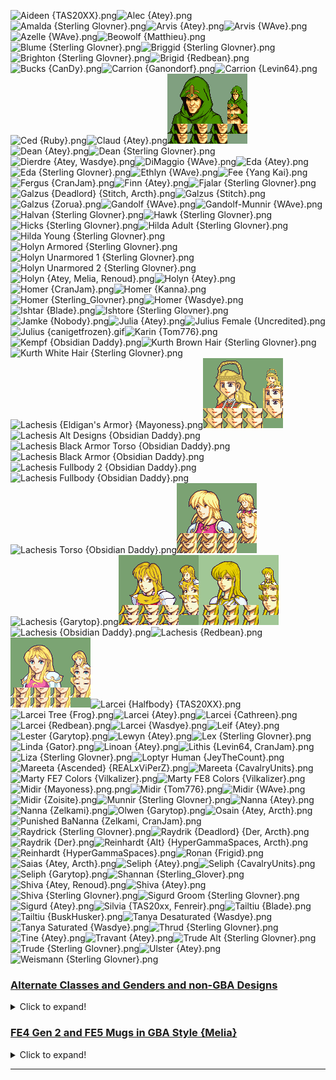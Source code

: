 ![Aideen {TAS20XX}.png](https://raw.githubusercontent.com/Klokinator/FE-Repo/main/Portrait%20Repository/FE04-5%20Mugs%20(Genealogy%20of%20the%20Holy%20War,%20Thracia%20776)/Aideen%20%7BTAS20XX%7D.png "Aideen {TAS20XX}.png")![Alec {Atey}.png](https://raw.githubusercontent.com/Klokinator/FE-Repo/main/Portrait%20Repository/FE04-5%20Mugs%20(Genealogy%20of%20the%20Holy%20War,%20Thracia%20776)/Alec%20%7BAtey%7D.png "Alec {Atey}.png")![Amalda {Sterling Glovner}.png](https://raw.githubusercontent.com/Klokinator/FE-Repo/main/Portrait%20Repository/FE04-5%20Mugs%20(Genealogy%20of%20the%20Holy%20War,%20Thracia%20776)/Amalda%20%7BSterling%20Glovner%7D.png "Amalda {Sterling Glovner}.png")![Arvis {Atey}.png](https://raw.githubusercontent.com/Klokinator/FE-Repo/main/Portrait%20Repository/FE04-5%20Mugs%20(Genealogy%20of%20the%20Holy%20War,%20Thracia%20776)/Arvis%20%7BAtey%7D.png "Arvis {Atey}.png")![Arvis {WAve}.png](https://raw.githubusercontent.com/Klokinator/FE-Repo/main/Portrait%20Repository/FE04-5%20Mugs%20(Genealogy%20of%20the%20Holy%20War,%20Thracia%20776)/Arvis%20%7BWAve%7D.png "Arvis {WAve}.png")![Azelle {WAve}.png](https://raw.githubusercontent.com/Klokinator/FE-Repo/main/Portrait%20Repository/FE04-5%20Mugs%20(Genealogy%20of%20the%20Holy%20War,%20Thracia%20776)/Azelle%20%7BWAve%7D.png "Azelle {WAve}.png")![Beowolf {Matthieu}.png](https://raw.githubusercontent.com/Klokinator/FE-Repo/main/Portrait%20Repository/FE04-5%20Mugs%20(Genealogy%20of%20the%20Holy%20War,%20Thracia%20776)/Beowolf%20%7BMatthieu%7D.png "Beowolf {Matthieu}.png")![Blume {Sterling Glovner}.png](https://raw.githubusercontent.com/Klokinator/FE-Repo/main/Portrait%20Repository/FE04-5%20Mugs%20(Genealogy%20of%20the%20Holy%20War,%20Thracia%20776)/Blume%20%7BSterling%20Glovner%7D.png "Blume {Sterling Glovner}.png")![Briggid {Sterling Glovner}.png](https://raw.githubusercontent.com/Klokinator/FE-Repo/main/Portrait%20Repository/FE04-5%20Mugs%20(Genealogy%20of%20the%20Holy%20War,%20Thracia%20776)/Briggid%20%7BSterling%20Glovner%7D.png "Briggid {Sterling Glovner}.png")![Brighton {Sterling Glovner}.png](https://raw.githubusercontent.com/Klokinator/FE-Repo/main/Portrait%20Repository/FE04-5%20Mugs%20(Genealogy%20of%20the%20Holy%20War,%20Thracia%20776)/Brighton%20%7BSterling%20Glovner%7D.png "Brighton {Sterling Glovner}.png")![Brigid {Redbean}.png](https://raw.githubusercontent.com/Klokinator/FE-Repo/main/Portrait%20Repository/FE04-5%20Mugs%20(Genealogy%20of%20the%20Holy%20War,%20Thracia%20776)/Brigid%20%7BRedbean%7D.png "Brigid {Redbean}.png")![Bucks {CanDy}.png](https://raw.githubusercontent.com/Klokinator/FE-Repo/main/Portrait%20Repository/FE04-5%20Mugs%20(Genealogy%20of%20the%20Holy%20War,%20Thracia%20776)/Bucks%20%7BCanDy%7D.png "Bucks {CanDy}.png")![Carrion {Ganondorf}.png](https://raw.githubusercontent.com/Klokinator/FE-Repo/main/Portrait%20Repository/FE04-5%20Mugs%20(Genealogy%20of%20the%20Holy%20War,%20Thracia%20776)/Carrion%20%7BGanondorf%7D.png "Carrion {Ganondorf}.png")![Carrion {Levin64}.png](https://raw.githubusercontent.com/Klokinator/FE-Repo/main/Portrait%20Repository/FE04-5%20Mugs%20(Genealogy%20of%20the%20Holy%20War,%20Thracia%20776)/Carrion%20%7BLevin64%7D.png "Carrion {Levin64}.png")![Ced {Ruby}.png](https://raw.githubusercontent.com/Klokinator/FE-Repo/main/Portrait%20Repository/FE04-5%20Mugs%20(Genealogy%20of%20the%20Holy%20War,%20Thracia%20776)/Ced%20%7BRuby%7D.png "Ced {Ruby}.png")![Claud {Atey}.png](https://raw.githubusercontent.com/Klokinator/FE-Repo/main/Portrait%20Repository/FE04-5%20Mugs%20(Genealogy%20of%20the%20Holy%20War,%20Thracia%20776)/Claud%20%7BAtey%7D.png "Claud {Atey}.png")![Codda {Norikins}.png](https://raw.githubusercontent.com/Klokinator/FE-Repo/main/Portrait%20Repository/FE04-5%20Mugs%20(Genealogy%20of%20the%20Holy%20War,%20Thracia%20776)/Codda%20%7BNorikins%7D.png "Codda {Norikins}.png")![Dean {Atey}.png](https://raw.githubusercontent.com/Klokinator/FE-Repo/main/Portrait%20Repository/FE04-5%20Mugs%20(Genealogy%20of%20the%20Holy%20War,%20Thracia%20776)/Dean%20%7BAtey%7D.png "Dean {Atey}.png")![Dean {Sterling Glovner}.png](https://raw.githubusercontent.com/Klokinator/FE-Repo/main/Portrait%20Repository/FE04-5%20Mugs%20(Genealogy%20of%20the%20Holy%20War,%20Thracia%20776)/Dean%20%7BSterling%20Glovner%7D.png "Dean {Sterling Glovner}.png")![Dierdre {Atey, Wasdye}.png](https://raw.githubusercontent.com/Klokinator/FE-Repo/main/Portrait%20Repository/FE04-5%20Mugs%20(Genealogy%20of%20the%20Holy%20War,%20Thracia%20776)/Dierdre%20%7BAtey,%20Wasdye%7D.png "Dierdre {Atey, Wasdye}.png")![DiMaggio {WAve}.png](https://raw.githubusercontent.com/Klokinator/FE-Repo/main/Portrait%20Repository/FE04-5%20Mugs%20(Genealogy%20of%20the%20Holy%20War,%20Thracia%20776)/DiMaggio%20%7BWAve%7D.png "DiMaggio {WAve}.png")![Eda {Atey}.png](https://raw.githubusercontent.com/Klokinator/FE-Repo/main/Portrait%20Repository/FE04-5%20Mugs%20(Genealogy%20of%20the%20Holy%20War,%20Thracia%20776)/Eda%20%7BAtey%7D.png "Eda {Atey}.png")![Eda {Sterling Glovner}.png](https://raw.githubusercontent.com/Klokinator/FE-Repo/main/Portrait%20Repository/FE04-5%20Mugs%20(Genealogy%20of%20the%20Holy%20War,%20Thracia%20776)/Eda%20%7BSterling%20Glovner%7D.png "Eda {Sterling Glovner}.png")![Ethlyn {WAve}.png](https://raw.githubusercontent.com/Klokinator/FE-Repo/main/Portrait%20Repository/FE04-5%20Mugs%20(Genealogy%20of%20the%20Holy%20War,%20Thracia%20776)/Ethlyn%20%7BWAve%7D.png "Ethlyn {WAve}.png")![Fee {Yang Kai}.png](https://raw.githubusercontent.com/Klokinator/FE-Repo/main/Portrait%20Repository/FE04-5%20Mugs%20(Genealogy%20of%20the%20Holy%20War,%20Thracia%20776)/Fee%20%7BYang%20Kai%7D.png "Fee {Yang Kai}.png")![Fergus {CranJam}.png](https://raw.githubusercontent.com/Klokinator/FE-Repo/main/Portrait%20Repository/FE04-5%20Mugs%20(Genealogy%20of%20the%20Holy%20War,%20Thracia%20776)/Fergus%20%7BCranJam%7D.png "Fergus {CranJam}.png")![Finn {Atey}.png](https://raw.githubusercontent.com/Klokinator/FE-Repo/main/Portrait%20Repository/FE04-5%20Mugs%20(Genealogy%20of%20the%20Holy%20War,%20Thracia%20776)/Finn%20%7BAtey%7D.png "Finn {Atey}.png")![Fjalar {Sterling Glovner}.png](https://raw.githubusercontent.com/Klokinator/FE-Repo/main/Portrait%20Repository/FE04-5%20Mugs%20(Genealogy%20of%20the%20Holy%20War,%20Thracia%20776)/Fjalar%20%7BSterling%20Glovner%7D.png "Fjalar {Sterling Glovner}.png")![Galzus {Deadlord} {Stitch, Arcth}.png](https://raw.githubusercontent.com/Klokinator/FE-Repo/main/Portrait%20Repository/FE04-5%20Mugs%20(Genealogy%20of%20the%20Holy%20War,%20Thracia%20776)/Galzus%20(Deadlord)%20%7BStitch,%20Arcth%7D.png "Galzus {Deadlord} {Stitch, Arcth}.png")![Galzus {Stitch}.png](https://raw.githubusercontent.com/Klokinator/FE-Repo/main/Portrait%20Repository/FE04-5%20Mugs%20(Genealogy%20of%20the%20Holy%20War,%20Thracia%20776)/Galzus%20%7BStitch%7D.png "Galzus {Stitch}.png")![Galzus {Zorua}.png](https://raw.githubusercontent.com/Klokinator/FE-Repo/main/Portrait%20Repository/FE04-5%20Mugs%20(Genealogy%20of%20the%20Holy%20War,%20Thracia%20776)/Galzus%20%7BZorua%7D.png "Galzus {Zorua}.png")![Gandolf {WAve}.png](https://raw.githubusercontent.com/Klokinator/FE-Repo/main/Portrait%20Repository/FE04-5%20Mugs%20(Genealogy%20of%20the%20Holy%20War,%20Thracia%20776)/Gandolf%20%7BWAve%7D.png "Gandolf {WAve}.png")![Gandolf-Munnir {WAve}.png](https://raw.githubusercontent.com/Klokinator/FE-Repo/main/Portrait%20Repository/FE04-5%20Mugs%20(Genealogy%20of%20the%20Holy%20War,%20Thracia%20776)/Gandolf-Munnir%20%7BWAve%7D.png "Gandolf-Munnir {WAve}.png")![Halvan {Sterling Glovner}.png](https://raw.githubusercontent.com/Klokinator/FE-Repo/main/Portrait%20Repository/FE04-5%20Mugs%20(Genealogy%20of%20the%20Holy%20War,%20Thracia%20776)/Halvan%20%7BSterling%20Glovner%7D.png "Halvan {Sterling Glovner}.png")![Hawk {Sterling Glovner}.png](https://raw.githubusercontent.com/Klokinator/FE-Repo/main/Portrait%20Repository/FE04-5%20Mugs%20(Genealogy%20of%20the%20Holy%20War,%20Thracia%20776)/Hawk%20%7BSterling%20Glovner%7D.png "Hawk {Sterling Glovner}.png")![Hicks {Sterling Glovner}.png](https://raw.githubusercontent.com/Klokinator/FE-Repo/main/Portrait%20Repository/FE04-5%20Mugs%20(Genealogy%20of%20the%20Holy%20War,%20Thracia%20776)/Hicks%20%7BSterling%20Glovner%7D.png "Hicks {Sterling Glovner}.png")![Hilda Adult {Sterling Glovner}.png](https://raw.githubusercontent.com/Klokinator/FE-Repo/main/Portrait%20Repository/FE04-5%20Mugs%20(Genealogy%20of%20the%20Holy%20War,%20Thracia%20776)/Hilda%20Adult%20%7BSterling%20Glovner%7D.png "Hilda Adult {Sterling Glovner}.png")![Hilda Young {Sterling Glovner}.png](https://raw.githubusercontent.com/Klokinator/FE-Repo/main/Portrait%20Repository/FE04-5%20Mugs%20(Genealogy%20of%20the%20Holy%20War,%20Thracia%20776)/Hilda%20Young%20%7BSterling%20Glovner%7D.png "Hilda Young {Sterling Glovner}.png")![Holyn Armored {Sterling Glovner}.png](https://raw.githubusercontent.com/Klokinator/FE-Repo/main/Portrait%20Repository/FE04-5%20Mugs%20(Genealogy%20of%20the%20Holy%20War,%20Thracia%20776)/Holyn%20Armored%20%7BSterling%20Glovner%7D.png "Holyn Armored {Sterling Glovner}.png")![Holyn Unarmored 1 {Sterling Glovner}.png](https://raw.githubusercontent.com/Klokinator/FE-Repo/main/Portrait%20Repository/FE04-5%20Mugs%20(Genealogy%20of%20the%20Holy%20War,%20Thracia%20776)/Holyn%20Unarmored%201%20%7BSterling%20Glovner%7D.png "Holyn Unarmored 1 {Sterling Glovner}.png")![Holyn Unarmored 2 {Sterling Glovner}.png](https://raw.githubusercontent.com/Klokinator/FE-Repo/main/Portrait%20Repository/FE04-5%20Mugs%20(Genealogy%20of%20the%20Holy%20War,%20Thracia%20776)/Holyn%20Unarmored%202%20%7BSterling%20Glovner%7D.png "Holyn Unarmored 2 {Sterling Glovner}.png")![Holyn {Atey, Melia, Renoud}.png](https://raw.githubusercontent.com/Klokinator/FE-Repo/main/Portrait%20Repository/FE04-5%20Mugs%20(Genealogy%20of%20the%20Holy%20War,%20Thracia%20776)/Holyn%20%7BAtey,%20Melia,%20Renoud%7D.png "Holyn {Atey, Melia, Renoud}.png")![Holyn {Atey}.png](https://raw.githubusercontent.com/Klokinator/FE-Repo/main/Portrait%20Repository/FE04-5%20Mugs%20(Genealogy%20of%20the%20Holy%20War,%20Thracia%20776)/Holyn%20%7BAtey%7D.png "Holyn {Atey}.png")![Homer {CranJam}.png](https://raw.githubusercontent.com/Klokinator/FE-Repo/main/Portrait%20Repository/FE04-5%20Mugs%20(Genealogy%20of%20the%20Holy%20War,%20Thracia%20776)/Homer%20%7BCranJam%7D.png "Homer {CranJam}.png")![Homer {Kanna}.png](https://raw.githubusercontent.com/Klokinator/FE-Repo/main/Portrait%20Repository/FE04-5%20Mugs%20(Genealogy%20of%20the%20Holy%20War,%20Thracia%20776)/Homer%20%7BKanna%7D.png "Homer {Kanna}.png")![Homer {Sterling_Glovner}.png](https://raw.githubusercontent.com/Klokinator/FE-Repo/main/Portrait%20Repository/FE04-5%20Mugs%20(Genealogy%20of%20the%20Holy%20War,%20Thracia%20776)/Homer%20%7BSterling_Glovner%7D.png "Homer {Sterling_Glovner}.png")![Homer {Wasdye}.png](https://raw.githubusercontent.com/Klokinator/FE-Repo/main/Portrait%20Repository/FE04-5%20Mugs%20(Genealogy%20of%20the%20Holy%20War,%20Thracia%20776)/Homer%20%7BWasdye%7D.png "Homer {Wasdye}.png")![Ishtar {Blade}.png](https://raw.githubusercontent.com/Klokinator/FE-Repo/main/Portrait%20Repository/FE04-5%20Mugs%20(Genealogy%20of%20the%20Holy%20War,%20Thracia%20776)/Ishtar%20%7BBlade%7D.png "Ishtar {Blade}.png")![Ishtore {Sterling Glovner}.png](https://raw.githubusercontent.com/Klokinator/FE-Repo/main/Portrait%20Repository/FE04-5%20Mugs%20(Genealogy%20of%20the%20Holy%20War,%20Thracia%20776)/Ishtore%20%7BSterling%20Glovner%7D.png "Ishtore {Sterling Glovner}.png")![Jamke {Nobody}.png](https://raw.githubusercontent.com/Klokinator/FE-Repo/main/Portrait%20Repository/FE04-5%20Mugs%20(Genealogy%20of%20the%20Holy%20War,%20Thracia%20776)/Jamke%20%7BNobody%7D.png "Jamke {Nobody}.png")![Julia {Atey}.png](https://raw.githubusercontent.com/Klokinator/FE-Repo/main/Portrait%20Repository/FE04-5%20Mugs%20(Genealogy%20of%20the%20Holy%20War,%20Thracia%20776)/Julia%20%7BAtey%7D.png "Julia {Atey}.png")![Julius Female {Uncredited}.png](https://raw.githubusercontent.com/Klokinator/FE-Repo/main/Portrait%20Repository/FE04-5%20Mugs%20(Genealogy%20of%20the%20Holy%20War,%20Thracia%20776)/Julius%20Female%20%7BUncredited%7D.png "Julius Female {Uncredited}.png")![Julius {canigetfrozen}.gif](https://raw.githubusercontent.com/Klokinator/FE-Repo/main/Portrait%20Repository/FE04-5%20Mugs%20(Genealogy%20of%20the%20Holy%20War,%20Thracia%20776)/Julius%20%7Bcanigetfrozen%7D.gif "Julius {canigetfrozen}.gif")![Karin {Tom776}.png](https://raw.githubusercontent.com/Klokinator/FE-Repo/main/Portrait%20Repository/FE04-5%20Mugs%20(Genealogy%20of%20the%20Holy%20War,%20Thracia%20776)/Karin%20%7BTom776%7D.png "Karin {Tom776}.png")![Kempf {Obsidian Daddy}.png](https://raw.githubusercontent.com/Klokinator/FE-Repo/main/Portrait%20Repository/FE04-5%20Mugs%20(Genealogy%20of%20the%20Holy%20War,%20Thracia%20776)/Kempf%20%7BObsidian%20Daddy%7D.png "Kempf {Obsidian Daddy}.png")![Kurth Brown Hair {Sterling Glovner}.png](https://raw.githubusercontent.com/Klokinator/FE-Repo/main/Portrait%20Repository/FE04-5%20Mugs%20(Genealogy%20of%20the%20Holy%20War,%20Thracia%20776)/Kurth%20Brown%20Hair%20%7BSterling%20Glovner%7D.png "Kurth Brown Hair {Sterling Glovner}.png")![Kurth White Hair {Sterling Glovner}.png](https://raw.githubusercontent.com/Klokinator/FE-Repo/main/Portrait%20Repository/FE04-5%20Mugs%20(Genealogy%20of%20the%20Holy%20War,%20Thracia%20776)/Kurth%20White%20Hair%20%7BSterling%20Glovner%7D.png "Kurth White Hair {Sterling Glovner}.png")![Lachesis {Eldigan's Armor} {Mayoness}.png](https://raw.githubusercontent.com/Klokinator/FE-Repo/main/Portrait%20Repository/FE04-5%20Mugs%20(Genealogy%20of%20the%20Holy%20War,%20Thracia%20776)/Lachesis%20(Eldigan's%20Armor)%20%7BMayoness%7D.png "Lachesis {Eldigan's Armor} {Mayoness}.png")![Lachesis {Fancy Hair} {Frodo1990}.png](https://raw.githubusercontent.com/Klokinator/FE-Repo/main/Portrait%20Repository/FE04-5%20Mugs%20(Genealogy%20of%20the%20Holy%20War,%20Thracia%20776)/Lachesis%20(Fancy%20Hair)%20%7BFrodo1990%7D.png "Lachesis {Fancy Hair} {Frodo1990}.png")![Lachesis Alt Designs {Obsidian Daddy}.png](https://raw.githubusercontent.com/Klokinator/FE-Repo/main/Portrait%20Repository/FE04-5%20Mugs%20(Genealogy%20of%20the%20Holy%20War,%20Thracia%20776)/Lachesis%20Alt%20Designs%20%7BObsidian%20Daddy%7D.png "Lachesis Alt Designs {Obsidian Daddy}.png")![Lachesis Black Armor Torso {Obsidian Daddy}.png](https://raw.githubusercontent.com/Klokinator/FE-Repo/main/Portrait%20Repository/FE04-5%20Mugs%20(Genealogy%20of%20the%20Holy%20War,%20Thracia%20776)/Lachesis%20Black%20Armor%20Torso%20%7BObsidian%20Daddy%7D.png "Lachesis Black Armor Torso {Obsidian Daddy}.png")![Lachesis Black Armor {Obsidian Daddy}.png](https://raw.githubusercontent.com/Klokinator/FE-Repo/main/Portrait%20Repository/FE04-5%20Mugs%20(Genealogy%20of%20the%20Holy%20War,%20Thracia%20776)/Lachesis%20Black%20Armor%20%7BObsidian%20Daddy%7D.png "Lachesis Black Armor {Obsidian Daddy}.png")![Lachesis Fullbody 2 {Obsidian Daddy}.png](https://raw.githubusercontent.com/Klokinator/FE-Repo/main/Portrait%20Repository/FE04-5%20Mugs%20(Genealogy%20of%20the%20Holy%20War,%20Thracia%20776)/Lachesis%20Fullbody%202%20%7BObsidian%20Daddy%7D.png "Lachesis Fullbody 2 {Obsidian Daddy}.png")![Lachesis Fullbody {Obsidian Daddy}.png](https://raw.githubusercontent.com/Klokinator/FE-Repo/main/Portrait%20Repository/FE04-5%20Mugs%20(Genealogy%20of%20the%20Holy%20War,%20Thracia%20776)/Lachesis%20Fullbody%20%7BObsidian%20Daddy%7D.png "Lachesis Fullbody {Obsidian Daddy}.png")![Lachesis Torso {Obsidian Daddy}.png](https://raw.githubusercontent.com/Klokinator/FE-Repo/main/Portrait%20Repository/FE04-5%20Mugs%20(Genealogy%20of%20the%20Holy%20War,%20Thracia%20776)/Lachesis%20Torso%20%7BObsidian%20Daddy%7D.png "Lachesis Torso {Obsidian Daddy}.png")![Lachesis {CavalryUnits}.png](https://raw.githubusercontent.com/Klokinator/FE-Repo/main/Portrait%20Repository/FE04-5%20Mugs%20(Genealogy%20of%20the%20Holy%20War,%20Thracia%20776)/Lachesis%20%7BCavalryUnits%7D.png "Lachesis {CavalryUnits}.png")![Lachesis {Garytop}.png](https://raw.githubusercontent.com/Klokinator/FE-Repo/main/Portrait%20Repository/FE04-5%20Mugs%20(Genealogy%20of%20the%20Holy%20War,%20Thracia%20776)/Lachesis%20%7BGarytop%7D.png "Lachesis {Garytop}.png")![Lachesis {Markex133}.png](https://raw.githubusercontent.com/Klokinator/FE-Repo/main/Portrait%20Repository/FE04-5%20Mugs%20(Genealogy%20of%20the%20Holy%20War,%20Thracia%20776)/Lachesis%20%7BMarkex133%7D.png "Lachesis {Markex133}.png")![Lachesis {Mayoness}.png](https://raw.githubusercontent.com/Klokinator/FE-Repo/main/Portrait%20Repository/FE04-5%20Mugs%20(Genealogy%20of%20the%20Holy%20War,%20Thracia%20776)/Lachesis%20%7BMayoness%7D.png "Lachesis {Mayoness}.png")![Lachesis {Obsidian Daddy}.png](https://raw.githubusercontent.com/Klokinator/FE-Repo/main/Portrait%20Repository/FE04-5%20Mugs%20(Genealogy%20of%20the%20Holy%20War,%20Thracia%20776)/Lachesis%20%7BObsidian%20Daddy%7D.png "Lachesis {Obsidian Daddy}.png")![Lachesis {Redbean}.png](https://raw.githubusercontent.com/Klokinator/FE-Repo/main/Portrait%20Repository/FE04-5%20Mugs%20(Genealogy%20of%20the%20Holy%20War,%20Thracia%20776)/Lachesis%20%7BRedbean%7D.png "Lachesis {Redbean}.png")![Lachesis {TAS20XX}.png](https://raw.githubusercontent.com/Klokinator/FE-Repo/main/Portrait%20Repository/FE04-5%20Mugs%20(Genealogy%20of%20the%20Holy%20War,%20Thracia%20776)/Lachesis%20%7BTAS20XX%7D.png "Lachesis {TAS20XX}.png")![Larcei {Halfbody} {TAS20XX}.png](https://raw.githubusercontent.com/Klokinator/FE-Repo/main/Portrait%20Repository/FE04-5%20Mugs%20(Genealogy%20of%20the%20Holy%20War,%20Thracia%20776)/Larcei%20(Halfbody)%20%7BTAS20XX%7D.png "Larcei {Halfbody} {TAS20XX}.png")![Larcei Tree {Frog}.png](https://raw.githubusercontent.com/Klokinator/FE-Repo/main/Portrait%20Repository/FE04-5%20Mugs%20(Genealogy%20of%20the%20Holy%20War,%20Thracia%20776)/Larcei%20Tree%20%7BFrog%7D.png "Larcei Tree {Frog}.png")![Larcei {Atey}.png](https://raw.githubusercontent.com/Klokinator/FE-Repo/main/Portrait%20Repository/FE04-5%20Mugs%20(Genealogy%20of%20the%20Holy%20War,%20Thracia%20776)/Larcei%20%7BAtey%7D.png "Larcei {Atey}.png")![Larcei {Cathreen}.png](https://raw.githubusercontent.com/Klokinator/FE-Repo/main/Portrait%20Repository/FE04-5%20Mugs%20(Genealogy%20of%20the%20Holy%20War,%20Thracia%20776)/Larcei%20%7BCathreen%7D.png "Larcei {Cathreen}.png")![Larcei {Redbean}.png](https://raw.githubusercontent.com/Klokinator/FE-Repo/main/Portrait%20Repository/FE04-5%20Mugs%20(Genealogy%20of%20the%20Holy%20War,%20Thracia%20776)/Larcei%20%7BRedbean%7D.png "Larcei {Redbean}.png")![Larcei {Wasdye}.png](https://raw.githubusercontent.com/Klokinator/FE-Repo/main/Portrait%20Repository/FE04-5%20Mugs%20(Genealogy%20of%20the%20Holy%20War,%20Thracia%20776)/Larcei%20%7BWasdye%7D.png "Larcei {Wasdye}.png")![Leif {Atey}.png](https://raw.githubusercontent.com/Klokinator/FE-Repo/main/Portrait%20Repository/FE04-5%20Mugs%20(Genealogy%20of%20the%20Holy%20War,%20Thracia%20776)/Leif%20%7BAtey%7D.png "Leif {Atey}.png")![Lester {Garytop}.png](https://raw.githubusercontent.com/Klokinator/FE-Repo/main/Portrait%20Repository/FE04-5%20Mugs%20(Genealogy%20of%20the%20Holy%20War,%20Thracia%20776)/Lester%20%7BGarytop%7D.png "Lester {Garytop}.png")![Lewyn {Atey}.png](https://raw.githubusercontent.com/Klokinator/FE-Repo/main/Portrait%20Repository/FE04-5%20Mugs%20(Genealogy%20of%20the%20Holy%20War,%20Thracia%20776)/Lewyn%20%7BAtey%7D.png "Lewyn {Atey}.png")![Lex {Sterling Glovner}.png](https://raw.githubusercontent.com/Klokinator/FE-Repo/main/Portrait%20Repository/FE04-5%20Mugs%20(Genealogy%20of%20the%20Holy%20War,%20Thracia%20776)/Lex%20%7BSterling%20Glovner%7D.png "Lex {Sterling Glovner}.png")![Linda {Gator}.png](https://raw.githubusercontent.com/Klokinator/FE-Repo/main/Portrait%20Repository/FE04-5%20Mugs%20(Genealogy%20of%20the%20Holy%20War,%20Thracia%20776)/Linda%20%7BGator%7D.png "Linda {Gator}.png")![Linoan {Atey}.png](https://raw.githubusercontent.com/Klokinator/FE-Repo/main/Portrait%20Repository/FE04-5%20Mugs%20(Genealogy%20of%20the%20Holy%20War,%20Thracia%20776)/Linoan%20%7BAtey%7D.png "Linoan {Atey}.png")![Lithis {Levin64, CranJam}.png](https://raw.githubusercontent.com/Klokinator/FE-Repo/main/Portrait%20Repository/FE04-5%20Mugs%20(Genealogy%20of%20the%20Holy%20War,%20Thracia%20776)/Lithis%20%7BLevin64,%20CranJam%7D.png "Lithis {Levin64, CranJam}.png")![Liza {Sterling Glovner}.png](https://raw.githubusercontent.com/Klokinator/FE-Repo/main/Portrait%20Repository/FE04-5%20Mugs%20(Genealogy%20of%20the%20Holy%20War,%20Thracia%20776)/Liza%20%7BSterling%20Glovner%7D.png "Liza {Sterling Glovner}.png")![Loptyr Human {JeyTheCount}.png](https://raw.githubusercontent.com/Klokinator/FE-Repo/main/Portrait%20Repository/FE04-5%20Mugs%20(Genealogy%20of%20the%20Holy%20War,%20Thracia%20776)/Loptyr%20Human%20%7BJeyTheCount%7D.png "Loptyr Human {JeyTheCount}.png")![Mareeta {Ascended} {REALxViPerZ}.png](https://raw.githubusercontent.com/Klokinator/FE-Repo/main/Portrait%20Repository/FE04-5%20Mugs%20(Genealogy%20of%20the%20Holy%20War,%20Thracia%20776)/Mareeta%20(Ascended)%20%7BREALxViPerZ%7D.png "Mareeta {Ascended} {REALxViPerZ}.png")![Mareeta {CavalryUnits}.png](https://raw.githubusercontent.com/Klokinator/FE-Repo/main/Portrait%20Repository/FE04-5%20Mugs%20(Genealogy%20of%20the%20Holy%20War,%20Thracia%20776)/Mareeta%20%7BCavalryUnits%7D.png "Mareeta {CavalryUnits}.png")![Marty FE7 Colors {Vilkalizer}.png](https://raw.githubusercontent.com/Klokinator/FE-Repo/main/Portrait%20Repository/FE04-5%20Mugs%20(Genealogy%20of%20the%20Holy%20War,%20Thracia%20776)/Marty%20FE7%20Colors%20%7BVilkalizer%7D.png "Marty FE7 Colors {Vilkalizer}.png")![Marty FE8 Colors {Vilkalizer}.png](https://raw.githubusercontent.com/Klokinator/FE-Repo/main/Portrait%20Repository/FE04-5%20Mugs%20(Genealogy%20of%20the%20Holy%20War,%20Thracia%20776)/Marty%20FE8%20Colors%20%7BVilkalizer%7D.png "Marty FE8 Colors {Vilkalizer}.png")![Midir {Mayoness}.png.png](https://raw.githubusercontent.com/Klokinator/FE-Repo/main/Portrait%20Repository/FE04-5%20Mugs%20(Genealogy%20of%20the%20Holy%20War,%20Thracia%20776)/Midir%20%7BMayoness%7D.png.png "Midir {Mayoness}.png.png")![Midir {Tom776}.png](https://raw.githubusercontent.com/Klokinator/FE-Repo/main/Portrait%20Repository/FE04-5%20Mugs%20(Genealogy%20of%20the%20Holy%20War,%20Thracia%20776)/Midir%20%7BTom776%7D.png "Midir {Tom776}.png")![Midir {WAve}.png](https://raw.githubusercontent.com/Klokinator/FE-Repo/main/Portrait%20Repository/FE04-5%20Mugs%20(Genealogy%20of%20the%20Holy%20War,%20Thracia%20776)/Midir%20%7BWAve%7D.png "Midir {WAve}.png")![Midir {Zoisite}.png](https://raw.githubusercontent.com/Klokinator/FE-Repo/main/Portrait%20Repository/FE04-5%20Mugs%20(Genealogy%20of%20the%20Holy%20War,%20Thracia%20776)/Midir%20%7BZoisite%7D.png "Midir {Zoisite}.png")![Munnir {Sterling Glovner}.png](https://raw.githubusercontent.com/Klokinator/FE-Repo/main/Portrait%20Repository/FE04-5%20Mugs%20(Genealogy%20of%20the%20Holy%20War,%20Thracia%20776)/Munnir%20%7BSterling%20Glovner%7D.png "Munnir {Sterling Glovner}.png")![Nanna {Atey}.png](https://raw.githubusercontent.com/Klokinator/FE-Repo/main/Portrait%20Repository/FE04-5%20Mugs%20(Genealogy%20of%20the%20Holy%20War,%20Thracia%20776)/Nanna%20%7BAtey%7D.png "Nanna {Atey}.png")![Nanna {Zelkami}.png](https://raw.githubusercontent.com/Klokinator/FE-Repo/main/Portrait%20Repository/FE04-5%20Mugs%20(Genealogy%20of%20the%20Holy%20War,%20Thracia%20776)/Nanna%20%7BZelkami%7D.png "Nanna {Zelkami}.png")![Olwen {Garytop}.png](https://raw.githubusercontent.com/Klokinator/FE-Repo/main/Portrait%20Repository/FE04-5%20Mugs%20(Genealogy%20of%20the%20Holy%20War,%20Thracia%20776)/Olwen%20%7BGarytop%7D.png "Olwen {Garytop}.png")![Osain {Atey, Arcth}.png](https://raw.githubusercontent.com/Klokinator/FE-Repo/main/Portrait%20Repository/FE04-5%20Mugs%20(Genealogy%20of%20the%20Holy%20War,%20Thracia%20776)/Osain%20%7BAtey,%20Arcth%7D.png "Osain {Atey, Arcth}.png")![Punished BaNanna {Zelkami, CranJam}.png](https://raw.githubusercontent.com/Klokinator/FE-Repo/main/Portrait%20Repository/FE04-5%20Mugs%20(Genealogy%20of%20the%20Holy%20War,%20Thracia%20776)/Punished%20BaNanna%20%7BZelkami,%20CranJam%7D.png "Punished BaNanna {Zelkami, CranJam}.png")![Raydrick {Sterling Glovner}.png](https://raw.githubusercontent.com/Klokinator/FE-Repo/main/Portrait%20Repository/FE04-5%20Mugs%20(Genealogy%20of%20the%20Holy%20War,%20Thracia%20776)/Raydrick%20%7BSterling%20Glovner%7D.png "Raydrick {Sterling Glovner}.png")![Raydrik {Deadlord} {Der, Arcth}.png](https://raw.githubusercontent.com/Klokinator/FE-Repo/main/Portrait%20Repository/FE04-5%20Mugs%20(Genealogy%20of%20the%20Holy%20War,%20Thracia%20776)/Raydrik%20(Deadlord)%20%7BDer,%20Arcth%7D.png "Raydrik {Deadlord} {Der, Arcth}.png")![Raydrik {Der}.png](https://raw.githubusercontent.com/Klokinator/FE-Repo/main/Portrait%20Repository/FE04-5%20Mugs%20(Genealogy%20of%20the%20Holy%20War,%20Thracia%20776)/Raydrik%20%7BDer%7D.png "Raydrik {Der}.png")![Reinhardt {Alt} {HyperGammaSpaces, Arcth}.png](https://raw.githubusercontent.com/Klokinator/FE-Repo/main/Portrait%20Repository/FE04-5%20Mugs%20(Genealogy%20of%20the%20Holy%20War,%20Thracia%20776)/Reinhardt%20(Alt)%20%7BHyperGammaSpaces,%20Arcth%7D.png "Reinhardt {Alt} {HyperGammaSpaces, Arcth}.png")![Reinhardt {HyperGammaSpaces}.png](https://raw.githubusercontent.com/Klokinator/FE-Repo/main/Portrait%20Repository/FE04-5%20Mugs%20(Genealogy%20of%20the%20Holy%20War,%20Thracia%20776)/Reinhardt%20%7BHyperGammaSpaces%7D.png "Reinhardt {HyperGammaSpaces}.png")![Ronan {Frigid}.png](https://raw.githubusercontent.com/Klokinator/FE-Repo/main/Portrait%20Repository/FE04-5%20Mugs%20(Genealogy%20of%20the%20Holy%20War,%20Thracia%20776)/Ronan%20%7BFrigid%7D.png "Ronan {Frigid}.png")![Saias {Atey, Arcth}.png](https://raw.githubusercontent.com/Klokinator/FE-Repo/main/Portrait%20Repository/FE04-5%20Mugs%20(Genealogy%20of%20the%20Holy%20War,%20Thracia%20776)/Saias%20%7BAtey,%20Arcth%7D.png "Saias {Atey, Arcth}.png")![Seliph {Atey}.png](https://raw.githubusercontent.com/Klokinator/FE-Repo/main/Portrait%20Repository/FE04-5%20Mugs%20(Genealogy%20of%20the%20Holy%20War,%20Thracia%20776)/Seliph%20%7BAtey%7D.png "Seliph {Atey}.png")![Seliph {CavalryUnits}.png](https://raw.githubusercontent.com/Klokinator/FE-Repo/main/Portrait%20Repository/FE04-5%20Mugs%20(Genealogy%20of%20the%20Holy%20War,%20Thracia%20776)/Seliph%20%7BCavalryUnits%7D.png "Seliph {CavalryUnits}.png")![Seliph {Garytop}.png](https://raw.githubusercontent.com/Klokinator/FE-Repo/main/Portrait%20Repository/FE04-5%20Mugs%20(Genealogy%20of%20the%20Holy%20War,%20Thracia%20776)/Seliph%20%7BGarytop%7D.png "Seliph {Garytop}.png")![Shannan {Sterling_Glover}.png](https://raw.githubusercontent.com/Klokinator/FE-Repo/main/Portrait%20Repository/FE04-5%20Mugs%20(Genealogy%20of%20the%20Holy%20War,%20Thracia%20776)/Shannan%20%7BSterling_Glover%7D.png "Shannan {Sterling_Glover}.png")![Shiva {Atey, Renoud}.png](https://raw.githubusercontent.com/Klokinator/FE-Repo/main/Portrait%20Repository/FE04-5%20Mugs%20(Genealogy%20of%20the%20Holy%20War,%20Thracia%20776)/Shiva%20%7BAtey,%20Renoud%7D.png "Shiva {Atey, Renoud}.png")![Shiva {Atey}.png](https://raw.githubusercontent.com/Klokinator/FE-Repo/main/Portrait%20Repository/FE04-5%20Mugs%20(Genealogy%20of%20the%20Holy%20War,%20Thracia%20776)/Shiva%20%7BAtey%7D.png "Shiva {Atey}.png")![Shiva {Sterling Glovner}.png](https://raw.githubusercontent.com/Klokinator/FE-Repo/main/Portrait%20Repository/FE04-5%20Mugs%20(Genealogy%20of%20the%20Holy%20War,%20Thracia%20776)/Shiva%20%7BSterling%20Glovner%7D.png "Shiva {Sterling Glovner}.png")![Sigurd Groom {Sterling Glovner}.png](https://raw.githubusercontent.com/Klokinator/FE-Repo/main/Portrait%20Repository/FE04-5%20Mugs%20(Genealogy%20of%20the%20Holy%20War,%20Thracia%20776)/Sigurd%20Groom%20%7BSterling%20Glovner%7D.png "Sigurd Groom {Sterling Glovner}.png")![Sigurd {Atey}.png](https://raw.githubusercontent.com/Klokinator/FE-Repo/main/Portrait%20Repository/FE04-5%20Mugs%20(Genealogy%20of%20the%20Holy%20War,%20Thracia%20776)/Sigurd%20%7BAtey%7D.png "Sigurd {Atey}.png")![Silvia {TAS20xx, Fenreir}.png](https://raw.githubusercontent.com/Klokinator/FE-Repo/main/Portrait%20Repository/FE04-5%20Mugs%20(Genealogy%20of%20the%20Holy%20War,%20Thracia%20776)/Silvia%20%7BTAS20xx,%20Fenreir%7D.png "Silvia {TAS20xx, Fenreir}.png")![Tailtiu {Blade}.png](https://raw.githubusercontent.com/Klokinator/FE-Repo/main/Portrait%20Repository/FE04-5%20Mugs%20(Genealogy%20of%20the%20Holy%20War,%20Thracia%20776)/Tailtiu%20%7BBlade%7D.png "Tailtiu {Blade}.png")![Tailtiu {BuskHusker}.png](https://raw.githubusercontent.com/Klokinator/FE-Repo/main/Portrait%20Repository/FE04-5%20Mugs%20(Genealogy%20of%20the%20Holy%20War,%20Thracia%20776)/Tailtiu%20%7BBuskHusker%7D.png "Tailtiu {BuskHusker}.png")![Tanya Desaturated {Wasdye}.png](https://raw.githubusercontent.com/Klokinator/FE-Repo/main/Portrait%20Repository/FE04-5%20Mugs%20(Genealogy%20of%20the%20Holy%20War,%20Thracia%20776)/Tanya%20Desaturated%20%7BWasdye%7D.png "Tanya Desaturated {Wasdye}.png")![Tanya Saturated {Wasdye}.png](https://raw.githubusercontent.com/Klokinator/FE-Repo/main/Portrait%20Repository/FE04-5%20Mugs%20(Genealogy%20of%20the%20Holy%20War,%20Thracia%20776)/Tanya%20Saturated%20%7BWasdye%7D.png "Tanya Saturated {Wasdye}.png")![Thrud {Sterling Glovner}.png](https://raw.githubusercontent.com/Klokinator/FE-Repo/main/Portrait%20Repository/FE04-5%20Mugs%20(Genealogy%20of%20the%20Holy%20War,%20Thracia%20776)/Thrud%20%7BSterling%20Glovner%7D.png "Thrud {Sterling Glovner}.png")![Tine {Atey}.png](https://raw.githubusercontent.com/Klokinator/FE-Repo/main/Portrait%20Repository/FE04-5%20Mugs%20(Genealogy%20of%20the%20Holy%20War,%20Thracia%20776)/Tine%20%7BAtey%7D.png "Tine {Atey}.png")![Travant {Atey}.png](https://raw.githubusercontent.com/Klokinator/FE-Repo/main/Portrait%20Repository/FE04-5%20Mugs%20(Genealogy%20of%20the%20Holy%20War,%20Thracia%20776)/Travant%20%7BAtey%7D.png "Travant {Atey}.png")![Trude Alt {Sterling Glovner}.png](https://raw.githubusercontent.com/Klokinator/FE-Repo/main/Portrait%20Repository/FE04-5%20Mugs%20(Genealogy%20of%20the%20Holy%20War,%20Thracia%20776)/Trude%20Alt%20%7BSterling%20Glovner%7D.png "Trude Alt {Sterling Glovner}.png")![Trude {Sterling Glovner}.png](https://raw.githubusercontent.com/Klokinator/FE-Repo/main/Portrait%20Repository/FE04-5%20Mugs%20(Genealogy%20of%20the%20Holy%20War,%20Thracia%20776)/Trude%20%7BSterling%20Glovner%7D.png "Trude {Sterling Glovner}.png")![Ulster {Atey}.png](https://raw.githubusercontent.com/Klokinator/FE-Repo/main/Portrait%20Repository/FE04-5%20Mugs%20(Genealogy%20of%20the%20Holy%20War,%20Thracia%20776)/Ulster%20%7BAtey%7D.png "Ulster {Atey}.png")![Weismann {Sterling Glovner}.png](https://raw.githubusercontent.com/Klokinator/FE-Repo/main/Portrait%20Repository/FE04-5%20Mugs%20(Genealogy%20of%20the%20Holy%20War,%20Thracia%20776)/Weismann%20%7BSterling%20Glovner%7D.png "Weismann {Sterling Glovner}.png")

### [Alternate Classes and Genders and non-GBA Designs](Alternate%20Classes%20and%20Genders%20and%20non-GBA%20Designs)

<details><summary>Click to expand!</summary>

![Kagachesis {Frog}.png](https://raw.githubusercontent.com/Klokinator/FE-Repo/main/Portrait%20Repository/FE04-5%20Mugs%20(Genealogy%20of%20the%20Holy%20War,%20Thracia%20776)/Alternate%20Classes%20and%20Genders%20and%20non-GBA%20Designs/Kagachesis%20%7BFrog%7D.png "Kagachesis {Frog}.png")



----



</details>

### [FE4 Gen 2 and FE5 Mugs in GBA Style {Melia}](FE4%20Gen%202%20and%20FE5%20Mugs%20in%20GBA%20Style%20%7BMelia%7D)

<details><summary>Click to expand!</summary>

![Altena {Melia}.png](https://raw.githubusercontent.com/Klokinator/FE-Repo/main/Portrait%20Repository/FE04-5%20Mugs%20(Genealogy%20of%20the%20Holy%20War,%20Thracia%20776)/FE4%20Gen%202%20and%20FE5%20Mugs%20in%20GBA%20Style%20%7BMelia%7D/Altena%20%7BMelia%7D.png "Altena {Melia}.png")![Ares {1} {Melia}.png](https://raw.githubusercontent.com/Klokinator/FE-Repo/main/Portrait%20Repository/FE04-5%20Mugs%20(Genealogy%20of%20the%20Holy%20War,%20Thracia%20776)/FE4%20Gen%202%20and%20FE5%20Mugs%20in%20GBA%20Style%20%7BMelia%7D/Ares%20(1)%20%7BMelia%7D.png "Ares {1} {Melia}.png")![Ares {Old} {Melia}.png](https://raw.githubusercontent.com/Klokinator/FE-Repo/main/Portrait%20Repository/FE04-5%20Mugs%20(Genealogy%20of%20the%20Holy%20War,%20Thracia%20776)/FE4%20Gen%202%20and%20FE5%20Mugs%20in%20GBA%20Style%20%7BMelia%7D/Ares%20(Old)%20%7BMelia%7D.png "Ares {Old} {Melia}.png")![Arion {Melia}.png](https://raw.githubusercontent.com/Klokinator/FE-Repo/main/Portrait%20Repository/FE04-5%20Mugs%20(Genealogy%20of%20the%20Holy%20War,%20Thracia%20776)/FE4%20Gen%202%20and%20FE5%20Mugs%20in%20GBA%20Style%20%7BMelia%7D/Arion%20%7BMelia%7D.png "Arion {Melia}.png")![Arthur {Old} {Melia}.png](https://raw.githubusercontent.com/Klokinator/FE-Repo/main/Portrait%20Repository/FE04-5%20Mugs%20(Genealogy%20of%20the%20Holy%20War,%20Thracia%20776)/FE4%20Gen%202%20and%20FE5%20Mugs%20in%20GBA%20Style%20%7BMelia%7D/Arthur%20(Old)%20%7BMelia%7D.png "Arthur {Old} {Melia}.png")![Arthur {Melia}.png](https://raw.githubusercontent.com/Klokinator/FE-Repo/main/Portrait%20Repository/FE04-5%20Mugs%20(Genealogy%20of%20the%20Holy%20War,%20Thracia%20776)/FE4%20Gen%202%20and%20FE5%20Mugs%20in%20GBA%20Style%20%7BMelia%7D/Arthur%20%7BMelia%7D.png "Arthur {Melia}.png")![Ced {1} {Melia}.png](https://raw.githubusercontent.com/Klokinator/FE-Repo/main/Portrait%20Repository/FE04-5%20Mugs%20(Genealogy%20of%20the%20Holy%20War,%20Thracia%20776)/FE4%20Gen%202%20and%20FE5%20Mugs%20in%20GBA%20Style%20%7BMelia%7D/Ced%20(1)%20%7BMelia%7D.png "Ced {1} {Melia}.png")![Ced {Old} {Melia}.png](https://raw.githubusercontent.com/Klokinator/FE-Repo/main/Portrait%20Repository/FE04-5%20Mugs%20(Genealogy%20of%20the%20Holy%20War,%20Thracia%20776)/FE4%20Gen%202%20and%20FE5%20Mugs%20in%20GBA%20Style%20%7BMelia%7D/Ced%20(Old)%20%7BMelia%7D.png "Ced {Old} {Melia}.png")![Coirpre {Melia}.png](https://raw.githubusercontent.com/Klokinator/FE-Repo/main/Portrait%20Repository/FE04-5%20Mugs%20(Genealogy%20of%20the%20Holy%20War,%20Thracia%20776)/FE4%20Gen%202%20and%20FE5%20Mugs%20in%20GBA%20Style%20%7BMelia%7D/Coirpre%20%7BMelia%7D.png "Coirpre {Melia}.png")![Creidne {Melia}.png](https://raw.githubusercontent.com/Klokinator/FE-Repo/main/Portrait%20Repository/FE04-5%20Mugs%20(Genealogy%20of%20the%20Holy%20War,%20Thracia%20776)/FE4%20Gen%202%20and%20FE5%20Mugs%20in%20GBA%20Style%20%7BMelia%7D/Creidne%20%7BMelia%7D.png "Creidne {Melia}.png")![Dalsin {Melia}.png](https://raw.githubusercontent.com/Klokinator/FE-Repo/main/Portrait%20Repository/FE04-5%20Mugs%20(Genealogy%20of%20the%20Holy%20War,%20Thracia%20776)/FE4%20Gen%202%20and%20FE5%20Mugs%20in%20GBA%20Style%20%7BMelia%7D/Dalsin%20%7BMelia%7D.png "Dalsin {Melia}.png")![Dalvan {Melia}.png](https://raw.githubusercontent.com/Klokinator/FE-Repo/main/Portrait%20Repository/FE04-5%20Mugs%20(Genealogy%20of%20the%20Holy%20War,%20Thracia%20776)/FE4%20Gen%202%20and%20FE5%20Mugs%20in%20GBA%20Style%20%7BMelia%7D/Dalvan%20%7BMelia%7D.png "Dalvan {Melia}.png")![Danann {Melia}.png](https://raw.githubusercontent.com/Klokinator/FE-Repo/main/Portrait%20Repository/FE04-5%20Mugs%20(Genealogy%20of%20the%20Holy%20War,%20Thracia%20776)/FE4%20Gen%202%20and%20FE5%20Mugs%20in%20GBA%20Style%20%7BMelia%7D/Danann%20%7BMelia%7D.png "Danann {Melia}.png")![Diarmuid {Old} {Melia}.png](https://raw.githubusercontent.com/Klokinator/FE-Repo/main/Portrait%20Repository/FE04-5%20Mugs%20(Genealogy%20of%20the%20Holy%20War,%20Thracia%20776)/FE4%20Gen%202%20and%20FE5%20Mugs%20in%20GBA%20Style%20%7BMelia%7D/Diarmuid%20(Old)%20%7BMelia%7D.png "Diarmuid {Old} {Melia}.png")![Diarmund {Melia}.png](https://raw.githubusercontent.com/Klokinator/FE-Repo/main/Portrait%20Repository/FE04-5%20Mugs%20(Genealogy%20of%20the%20Holy%20War,%20Thracia%20776)/FE4%20Gen%202%20and%20FE5%20Mugs%20in%20GBA%20Style%20%7BMelia%7D/Diarmund%20%7BMelia%7D.png "Diarmund {Melia}.png")![Eyvel {Deadlord} {Alt by Arcth}.png](https://raw.githubusercontent.com/Klokinator/FE-Repo/main/Portrait%20Repository/FE04-5%20Mugs%20(Genealogy%20of%20the%20Holy%20War,%20Thracia%20776)/FE4%20Gen%202%20and%20FE5%20Mugs%20in%20GBA%20Style%20%7BMelia%7D/Eyvel%20(Deadlord)%20%7BAlt%20by%20Arcth%7D.png "Eyvel {Deadlord} {Alt by Arcth}.png")![Eyvel {Melia}.png](https://raw.githubusercontent.com/Klokinator/FE-Repo/main/Portrait%20Repository/FE04-5%20Mugs%20(Genealogy%20of%20the%20Holy%20War,%20Thracia%20776)/FE4%20Gen%202%20and%20FE5%20Mugs%20in%20GBA%20Style%20%7BMelia%7D/Eyvel%20%7BMelia%7D.png "Eyvel {Melia}.png")![Febail {Melia}.png](https://raw.githubusercontent.com/Klokinator/FE-Repo/main/Portrait%20Repository/FE04-5%20Mugs%20(Genealogy%20of%20the%20Holy%20War,%20Thracia%20776)/FE4%20Gen%202%20and%20FE5%20Mugs%20in%20GBA%20Style%20%7BMelia%7D/Febail%20%7BMelia%7D.png "Febail {Melia}.png")![Fee {Old} {Melia}.png](https://raw.githubusercontent.com/Klokinator/FE-Repo/main/Portrait%20Repository/FE04-5%20Mugs%20(Genealogy%20of%20the%20Holy%20War,%20Thracia%20776)/FE4%20Gen%202%20and%20FE5%20Mugs%20in%20GBA%20Style%20%7BMelia%7D/Fee%20(Old)%20%7BMelia%7D.png "Fee {Old} {Melia}.png")![Fee {Melia}.png](https://raw.githubusercontent.com/Klokinator/FE-Repo/main/Portrait%20Repository/FE04-5%20Mugs%20(Genealogy%20of%20the%20Holy%20War,%20Thracia%20776)/FE4%20Gen%202%20and%20FE5%20Mugs%20in%20GBA%20Style%20%7BMelia%7D/Fee%20%7BMelia%7D.png "Fee {Melia}.png")![Finn {1} {Melia}.png](https://raw.githubusercontent.com/Klokinator/FE-Repo/main/Portrait%20Repository/FE04-5%20Mugs%20(Genealogy%20of%20the%20Holy%20War,%20Thracia%20776)/FE4%20Gen%202%20and%20FE5%20Mugs%20in%20GBA%20Style%20%7BMelia%7D/Finn%20(1)%20%7BMelia%7D.png "Finn {1} {Melia}.png")![Finn {Old} {Melia}.png](https://raw.githubusercontent.com/Klokinator/FE-Repo/main/Portrait%20Repository/FE04-5%20Mugs%20(Genealogy%20of%20the%20Holy%20War,%20Thracia%20776)/FE4%20Gen%202%20and%20FE5%20Mugs%20in%20GBA%20Style%20%7BMelia%7D/Finn%20(Old)%20%7BMelia%7D.png "Finn {Old} {Melia}.png")![Fred {Melia}.png](https://raw.githubusercontent.com/Klokinator/FE-Repo/main/Portrait%20Repository/FE04-5%20Mugs%20(Genealogy%20of%20the%20Holy%20War,%20Thracia%20776)/FE4%20Gen%202%20and%20FE5%20Mugs%20in%20GBA%20Style%20%7BMelia%7D/Fred%20%7BMelia%7D.png "Fred {Melia}.png")![Hannibal {Melia}.png](https://raw.githubusercontent.com/Klokinator/FE-Repo/main/Portrait%20Repository/FE04-5%20Mugs%20(Genealogy%20of%20the%20Holy%20War,%20Thracia%20776)/FE4%20Gen%202%20and%20FE5%20Mugs%20in%20GBA%20Style%20%7BMelia%7D/Hannibal%20%7BMelia%7D.png "Hannibal {Melia}.png")![Iuchar {1} {Melia}.png](https://raw.githubusercontent.com/Klokinator/FE-Repo/main/Portrait%20Repository/FE04-5%20Mugs%20(Genealogy%20of%20the%20Holy%20War,%20Thracia%20776)/FE4%20Gen%202%20and%20FE5%20Mugs%20in%20GBA%20Style%20%7BMelia%7D/Iuchar%20(1)%20%7BMelia%7D.png "Iuchar {1} {Melia}.png")![Iuchar {Melia}.png](https://raw.githubusercontent.com/Klokinator/FE-Repo/main/Portrait%20Repository/FE04-5%20Mugs%20(Genealogy%20of%20the%20Holy%20War,%20Thracia%20776)/FE4%20Gen%202%20and%20FE5%20Mugs%20in%20GBA%20Style%20%7BMelia%7D/Iuchar%20%7BMelia%7D.png "Iuchar {Melia}.png")![Iucharba {1} {Melia}.png](https://raw.githubusercontent.com/Klokinator/FE-Repo/main/Portrait%20Repository/FE04-5%20Mugs%20(Genealogy%20of%20the%20Holy%20War,%20Thracia%20776)/FE4%20Gen%202%20and%20FE5%20Mugs%20in%20GBA%20Style%20%7BMelia%7D/Iucharba%20(1)%20%7BMelia%7D.png "Iucharba {1} {Melia}.png")![Iucharba {Melia}.png](https://raw.githubusercontent.com/Klokinator/FE-Repo/main/Portrait%20Repository/FE04-5%20Mugs%20(Genealogy%20of%20the%20Holy%20War,%20Thracia%20776)/FE4%20Gen%202%20and%20FE5%20Mugs%20in%20GBA%20Style%20%7BMelia%7D/Iucharba%20%7BMelia%7D.png "Iucharba {Melia}.png")![Julia {Melia}.png](https://raw.githubusercontent.com/Klokinator/FE-Repo/main/Portrait%20Repository/FE04-5%20Mugs%20(Genealogy%20of%20the%20Holy%20War,%20Thracia%20776)/FE4%20Gen%202%20and%20FE5%20Mugs%20in%20GBA%20Style%20%7BMelia%7D/Julia%20%7BMelia%7D.png "Julia {Melia}.png")![Karin {Melia}.png](https://raw.githubusercontent.com/Klokinator/FE-Repo/main/Portrait%20Repository/FE04-5%20Mugs%20(Genealogy%20of%20the%20Holy%20War,%20Thracia%20776)/FE4%20Gen%202%20and%20FE5%20Mugs%20in%20GBA%20Style%20%7BMelia%7D/Karin%20%7BMelia%7D.png "Karin {Melia}.png")![Lana {Melia}.png](https://raw.githubusercontent.com/Klokinator/FE-Repo/main/Portrait%20Repository/FE04-5%20Mugs%20(Genealogy%20of%20the%20Holy%20War,%20Thracia%20776)/FE4%20Gen%202%20and%20FE5%20Mugs%20in%20GBA%20Style%20%7BMelia%7D/Lana%20%7BMelia%7D.png "Lana {Melia}.png")![Larcei {1} {Melia}.png](https://raw.githubusercontent.com/Klokinator/FE-Repo/main/Portrait%20Repository/FE04-5%20Mugs%20(Genealogy%20of%20the%20Holy%20War,%20Thracia%20776)/FE4%20Gen%202%20and%20FE5%20Mugs%20in%20GBA%20Style%20%7BMelia%7D/Larcei%20(1)%20%7BMelia%7D.png "Larcei {1} {Melia}.png")![Larcei {Old} {Melia}.png](https://raw.githubusercontent.com/Klokinator/FE-Repo/main/Portrait%20Repository/FE04-5%20Mugs%20(Genealogy%20of%20the%20Holy%20War,%20Thracia%20776)/FE4%20Gen%202%20and%20FE5%20Mugs%20in%20GBA%20Style%20%7BMelia%7D/Larcei%20(Old)%20%7BMelia%7D.png "Larcei {Old} {Melia}.png")![Leif {1} {Melia}.png](https://raw.githubusercontent.com/Klokinator/FE-Repo/main/Portrait%20Repository/FE04-5%20Mugs%20(Genealogy%20of%20the%20Holy%20War,%20Thracia%20776)/FE4%20Gen%202%20and%20FE5%20Mugs%20in%20GBA%20Style%20%7BMelia%7D/Leif%20(1)%20%7BMelia%7D.png "Leif {1} {Melia}.png")![Leif {Old} {Melia}.png](https://raw.githubusercontent.com/Klokinator/FE-Repo/main/Portrait%20Repository/FE04-5%20Mugs%20(Genealogy%20of%20the%20Holy%20War,%20Thracia%20776)/FE4%20Gen%202%20and%20FE5%20Mugs%20in%20GBA%20Style%20%7BMelia%7D/Leif%20(Old)%20%7BMelia%7D.png "Leif {Old} {Melia}.png")![Lene {1} {Melia}.png](https://raw.githubusercontent.com/Klokinator/FE-Repo/main/Portrait%20Repository/FE04-5%20Mugs%20(Genealogy%20of%20the%20Holy%20War,%20Thracia%20776)/FE4%20Gen%202%20and%20FE5%20Mugs%20in%20GBA%20Style%20%7BMelia%7D/Lene%20(1)%20%7BMelia%7D.png "Lene {1} {Melia}.png")![Lene {Old} {Melia}.png](https://raw.githubusercontent.com/Klokinator/FE-Repo/main/Portrait%20Repository/FE04-5%20Mugs%20(Genealogy%20of%20the%20Holy%20War,%20Thracia%20776)/FE4%20Gen%202%20and%20FE5%20Mugs%20in%20GBA%20Style%20%7BMelia%7D/Lene%20(Old)%20%7BMelia%7D.png "Lene {Old} {Melia}.png")![Lester {Melia}.png](https://raw.githubusercontent.com/Klokinator/FE-Repo/main/Portrait%20Repository/FE04-5%20Mugs%20(Genealogy%20of%20the%20Holy%20War,%20Thracia%20776)/FE4%20Gen%202%20and%20FE5%20Mugs%20in%20GBA%20Style%20%7BMelia%7D/Lester%20%7BMelia%7D.png "Lester {Melia}.png")![Lewyn {Melia}.png](https://raw.githubusercontent.com/Klokinator/FE-Repo/main/Portrait%20Repository/FE04-5%20Mugs%20(Genealogy%20of%20the%20Holy%20War,%20Thracia%20776)/FE4%20Gen%202%20and%20FE5%20Mugs%20in%20GBA%20Style%20%7BMelia%7D/Lewyn%20%7BMelia%7D.png "Lewyn {Melia}.png")![Lex {Melia}.png](https://raw.githubusercontent.com/Klokinator/FE-Repo/main/Portrait%20Repository/FE04-5%20Mugs%20(Genealogy%20of%20the%20Holy%20War,%20Thracia%20776)/FE4%20Gen%202%20and%20FE5%20Mugs%20in%20GBA%20Style%20%7BMelia%7D/Lex%20%7BMelia%7D.png "Lex {Melia}.png")![Lifis {Deadlord} {Alt by Arcth}.png](https://raw.githubusercontent.com/Klokinator/FE-Repo/main/Portrait%20Repository/FE04-5%20Mugs%20(Genealogy%20of%20the%20Holy%20War,%20Thracia%20776)/FE4%20Gen%202%20and%20FE5%20Mugs%20in%20GBA%20Style%20%7BMelia%7D/Lifis%20(Deadlord)%20%7BAlt%20by%20Arcth%7D.png "Lifis {Deadlord} {Alt by Arcth}.png")![Lifis {Melia}.png](https://raw.githubusercontent.com/Klokinator/FE-Repo/main/Portrait%20Repository/FE04-5%20Mugs%20(Genealogy%20of%20the%20Holy%20War,%20Thracia%20776)/FE4%20Gen%202%20and%20FE5%20Mugs%20in%20GBA%20Style%20%7BMelia%7D/Lifis%20%7BMelia%7D.png "Lifis {Melia}.png")![Manfroy {Melia}.png](https://raw.githubusercontent.com/Klokinator/FE-Repo/main/Portrait%20Repository/FE04-5%20Mugs%20(Genealogy%20of%20the%20Holy%20War,%20Thracia%20776)/FE4%20Gen%202%20and%20FE5%20Mugs%20in%20GBA%20Style%20%7BMelia%7D/Manfroy%20%7BMelia%7D.png "Manfroy {Melia}.png")![Muirne {Melia}.png](https://raw.githubusercontent.com/Klokinator/FE-Repo/main/Portrait%20Repository/FE04-5%20Mugs%20(Genealogy%20of%20the%20Holy%20War,%20Thracia%20776)/FE4%20Gen%202%20and%20FE5%20Mugs%20in%20GBA%20Style%20%7BMelia%7D/Muirne%20%7BMelia%7D.png "Muirne {Melia}.png")![Nanna {1} {Melia}.png](https://raw.githubusercontent.com/Klokinator/FE-Repo/main/Portrait%20Repository/FE04-5%20Mugs%20(Genealogy%20of%20the%20Holy%20War,%20Thracia%20776)/FE4%20Gen%202%20and%20FE5%20Mugs%20in%20GBA%20Style%20%7BMelia%7D/Nanna%20(1)%20%7BMelia%7D.png "Nanna {1} {Melia}.png")![Nanna {Old} {Melia}.png](https://raw.githubusercontent.com/Klokinator/FE-Repo/main/Portrait%20Repository/FE04-5%20Mugs%20(Genealogy%20of%20the%20Holy%20War,%20Thracia%20776)/FE4%20Gen%202%20and%20FE5%20Mugs%20in%20GBA%20Style%20%7BMelia%7D/Nanna%20(Old)%20%7BMelia%7D.png "Nanna {Old} {Melia}.png")![Oifey {1} {Melia}.png](https://raw.githubusercontent.com/Klokinator/FE-Repo/main/Portrait%20Repository/FE04-5%20Mugs%20(Genealogy%20of%20the%20Holy%20War,%20Thracia%20776)/FE4%20Gen%202%20and%20FE5%20Mugs%20in%20GBA%20Style%20%7BMelia%7D/Oifey%20(1)%20%7BMelia%7D.png "Oifey {1} {Melia}.png")![Oifey {Old} {Melia}.png](https://raw.githubusercontent.com/Klokinator/FE-Repo/main/Portrait%20Repository/FE04-5%20Mugs%20(Genealogy%20of%20the%20Holy%20War,%20Thracia%20776)/FE4%20Gen%202%20and%20FE5%20Mugs%20in%20GBA%20Style%20%7BMelia%7D/Oifey%20(Old)%20%7BMelia%7D.png "Oifey {Old} {Melia}.png")![Patty {Melia}.png](https://raw.githubusercontent.com/Klokinator/FE-Repo/main/Portrait%20Repository/FE04-5%20Mugs%20(Genealogy%20of%20the%20Holy%20War,%20Thracia%20776)/FE4%20Gen%202%20and%20FE5%20Mugs%20in%20GBA%20Style%20%7BMelia%7D/Patty%20%7BMelia%7D.png "Patty {Melia}.png")![Scatach {1} {Melia}.png](https://raw.githubusercontent.com/Klokinator/FE-Repo/main/Portrait%20Repository/FE04-5%20Mugs%20(Genealogy%20of%20the%20Holy%20War,%20Thracia%20776)/FE4%20Gen%202%20and%20FE5%20Mugs%20in%20GBA%20Style%20%7BMelia%7D/Scatach%20(1)%20%7BMelia%7D.png "Scatach {1} {Melia}.png")![Scatach {Old} {Melia}.png](https://raw.githubusercontent.com/Klokinator/FE-Repo/main/Portrait%20Repository/FE04-5%20Mugs%20(Genealogy%20of%20the%20Holy%20War,%20Thracia%20776)/FE4%20Gen%202%20and%20FE5%20Mugs%20in%20GBA%20Style%20%7BMelia%7D/Scatach%20(Old)%20%7BMelia%7D.png "Scatach {Old} {Melia}.png")![Seliph {Melia}.png](https://raw.githubusercontent.com/Klokinator/FE-Repo/main/Portrait%20Repository/FE04-5%20Mugs%20(Genealogy%20of%20the%20Holy%20War,%20Thracia%20776)/FE4%20Gen%202%20and%20FE5%20Mugs%20in%20GBA%20Style%20%7BMelia%7D/Seliph%20%7BMelia%7D.png "Seliph {Melia}.png")![Shannan {Melia}.png](https://raw.githubusercontent.com/Klokinator/FE-Repo/main/Portrait%20Repository/FE04-5%20Mugs%20(Genealogy%20of%20the%20Holy%20War,%20Thracia%20776)/FE4%20Gen%202%20and%20FE5%20Mugs%20in%20GBA%20Style%20%7BMelia%7D/Shannan%20%7BMelia%7D.png "Shannan {Melia}.png")![Tine {Melia}.png](https://raw.githubusercontent.com/Klokinator/FE-Repo/main/Portrait%20Repository/FE04-5%20Mugs%20(Genealogy%20of%20the%20Holy%20War,%20Thracia%20776)/FE4%20Gen%202%20and%20FE5%20Mugs%20in%20GBA%20Style%20%7BMelia%7D/Tine%20%7BMelia%7D.png "Tine {Melia}.png")



----



</details>



----

